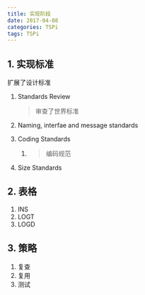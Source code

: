 ```yaml
---
title: 实现阶段
date: 2017-04-08
categories: TSPi
tags: TSPi
---
```


## 1. 实现标准

扩展了设计标准

1. Standards Review

    > 审查了世界标准
2. Naming, interfae and message standards

3. Coding Standards

    1. > 编码规范
4. Size Standards

<!-- more -->## 2.  表格

1. INS
2. LOGT
3. LOGD

## 3. 策略

1. 复查
2. 复用
3. 测试
